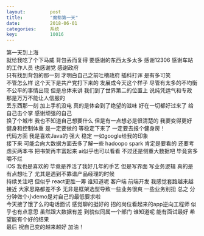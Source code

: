 ```yaml
---
layout: 		post
title:			"魔都第一天"
date:			2018-06-01
categories:		系统
key: 			10016
---
```

第一天到上海  
就给我吃了个下马威 背包丢而复得 要感谢的东西太多太多 感谢12306 感谢车站的工作人员 也感谢党 感谢政府   
只有找到背包的那一刻 才明白自己之前吐槽政府 插科打诨 是有多可笑   
不管怎么样 这个天下是共产党打下来的 发展成今天这个样子 尽管有太多的不均衡 不公平的事情出现 但是总体来讲 我们到了世界第二的位置上   说纯凭运气和专政 那是万万不能让人信服的   
丢东西那一刻 加上手机没电 真的是体会到了绝望的滋味 好在一切都好过来了 给自己击个掌 感谢顽强的自己   
换了个城市 我也不知道自己想要什么 但是有一点想必是很清楚的 我要变得更好   
健身和控制体重 是一定要做的 等稳定下来了 一定要去报个健身房！  
代码方面 我是喜欢Java的 强大 稳定 一如google给我的印象   
接下来 可能会向大数据方面去多了解一些 hadoopo spark 肯定是要看的 还要考虑买两本书 把书架再丰富起来 ai似乎也可以看看   不过还是侧重大数据吧 毕竟贪多嚼不烂   
iOS 我也是喜欢的 毕竟是养活了我好几年的手艺 但是写界面 写业务逻辑 真的是有点想吐了 尤其是遇到不靠谱产品经理的时候   
持续关注吧 但似乎 react更胜一筹 谁知道呢 客户端 前端开发 我感觉套路越来越接近 大家思路都差不多 无非是框架选型导致一些业务很爽   一些业务别扭 总之 分分钟做个小demo是对自己的最低要求啦   
今天接了饿了么的电话面试 感觉聊的挺好的 招的岗位看起来的app逆向工程师 似乎也有点意思 虽然跟大数据有差 到貌似同属一个部门 谁知道呢   能有面试最好 希望能有个好的结果   
最后 祝自己变的越来越好 加油！  